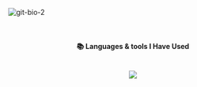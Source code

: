 ![git-bio-2](https://github.com/user-attachments/assets/d6edf4c6-d3c1-4326-8036-e0adf0a78b05)

<br>
<div align="center">
  
  <h4>📚 Languages & tools I Have Used</h4>

  <br>
    <img src="https://skillicons.dev/icons?i=java,kotlin,swift,idea,androidstudio,gradle,firebase,mysql,sqlite,php,html,css,bootstrap,blender,unity,figma,&perline=8"           align="center"/>
  <br>


</div>

